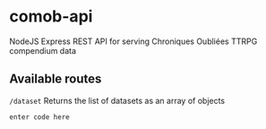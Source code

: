 # comob-api
NodeJS Express REST API for serving Chroniques Oubliées TTRPG compendium data

## Available routes
`/dataset`
Returns the list of datasets as an array of objects

    enter code here


<!--stackedit_data:
eyJoaXN0b3J5IjpbMjExODU5MzU5NywxMzg5MzI0MTc4LDIyND
I2OTEwOF19
-->